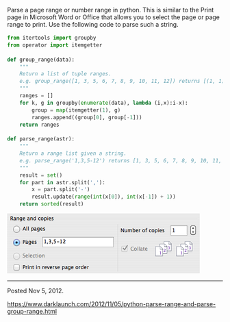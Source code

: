 Parse a page range or number range in python. This is similar to the Print page in Microsoft Word or Office that allows you to select the page or page range to print. Use the following code to parse such a string.

```python
from itertools import groupby
from operator import itemgetter

def group_range(data):
    """
    Return a list of tuple ranges.
    e.g. group_range([1, 3, 5, 6, 7, 8, 9, 10, 11, 12]) returns [(1, 1), (3, 3), (5, 12)]
    """
    ranges = []
    for k, g in groupby(enumerate(data), lambda (i,x):i-x):
        group = map(itemgetter(1), g)
        ranges.append((group[0], group[-1]))
    return ranges

def parse_range(astr):
    """
    Return a range list given a string.
    e.g. parse_range('1,3,5-12') returns [1, 3, 5, 6, 7, 8, 9, 10, 11, 12]
    """
    result = set()
    for part in astr.split(','):
        x = part.split('-')
        result.update(range(int(x[0]), int(x[-1]) + 1))
    return sorted(result)
```

<img alt="" src="/img/uploads/2012-11/print-page-range.png" />

---

Posted Nov 5, 2012.

https://www.darklaunch.com/2012/11/05/python-parse-range-and-parse-group-range.html